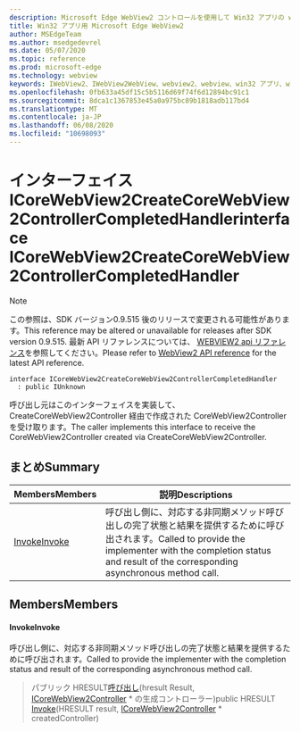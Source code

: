 ```yaml
---
description: Microsoft Edge WebView2 コントロールを使用して Win32 アプリの web コンテンツをホストする
title: Win32 アプリ用 Microsoft Edge WebView2
author: MSEdgeTeam
ms.author: msedgedevrel
ms.date: 05/07/2020
ms.topic: reference
ms.prod: microsoft-edge
ms.technology: webview
keywords: IWebView2、IWebView2WebView、webview2、webview、win32 アプリ、win32、edge、ICoreWebView2、ICoreWebView2Controller、browser control、edge html
ms.openlocfilehash: 0fb633a45df15c5b5116d69f74f6d12894bc91c1
ms.sourcegitcommit: 8dca1c1367853e45a0a975bc89b1818adb117bd4
ms.translationtype: MT
ms.contentlocale: ja-JP
ms.lasthandoff: 06/08/2020
ms.locfileid: "10698093"
---
```

# <span data-ttu-id="4c438-104">インターフェイス ICoreWebView2CreateCoreWebView2ControllerCompletedHandler</span><span class="sxs-lookup"><span data-stu-id="4c438-104">interface ICoreWebView2CreateCoreWebView2ControllerCompletedHandler</span></span> 

> [!NOTE]
> <span data-ttu-id="4c438-105">この参照は、SDK バージョン0.9.515 後のリリースで変更される可能性があります。</span><span class="sxs-lookup"><span data-stu-id="4c438-105">This reference may be altered or unavailable for releases after SDK version 0.9.515.</span></span> <span data-ttu-id="4c438-106">最新 API リファレンスについては、 [WEBVIEW2 api リファレンス](../../../webview2-api-reference.md)を参照してください。</span><span class="sxs-lookup"><span data-stu-id="4c438-106">Please refer to [WebView2 API reference](../../../webview2-api-reference.md) for the latest API reference.</span></span>

```
interface ICoreWebView2CreateCoreWebView2ControllerCompletedHandler
  : public IUnknown
```

<span data-ttu-id="4c438-107">呼び出し元はこのインターフェイスを実装して、CreateCoreWebView2Controller 経由で作成された CoreWebView2Controller を受け取ります。</span><span class="sxs-lookup"><span data-stu-id="4c438-107">The caller implements this interface to receive the CoreWebView2Controller created via CreateCoreWebView2Controller.</span></span>

## <span data-ttu-id="4c438-108">まとめ</span><span class="sxs-lookup"><span data-stu-id="4c438-108">Summary</span></span>

 <span data-ttu-id="4c438-109">Members</span><span class="sxs-lookup"><span data-stu-id="4c438-109">Members</span></span>                        | <span data-ttu-id="4c438-110">説明</span><span class="sxs-lookup"><span data-stu-id="4c438-110">Descriptions</span></span>
--------------------------------|---------------------------------------------
[<span data-ttu-id="4c438-111">Invoke</span><span class="sxs-lookup"><span data-stu-id="4c438-111">Invoke</span></span>](#invoke) | <span data-ttu-id="4c438-112">呼び出し側に、対応する非同期メソッド呼び出しの完了状態と結果を提供するために呼び出されます。</span><span class="sxs-lookup"><span data-stu-id="4c438-112">Called to provide the implementer with the completion status and result of the corresponding asynchronous method call.</span></span>

## <span data-ttu-id="4c438-113">Members</span><span class="sxs-lookup"><span data-stu-id="4c438-113">Members</span></span>

#### <span data-ttu-id="4c438-114">Invoke</span><span class="sxs-lookup"><span data-stu-id="4c438-114">Invoke</span></span> 

<span data-ttu-id="4c438-115">呼び出し側に、対応する非同期メソッド呼び出しの完了状態と結果を提供するために呼び出されます。</span><span class="sxs-lookup"><span data-stu-id="4c438-115">Called to provide the implementer with the completion status and result of the corresponding asynchronous method call.</span></span>

> <span data-ttu-id="4c438-116">パブリック HRESULT[呼び出し](#invoke)(hresult Result, [ICoreWebView2Controller](icorewebview2controller.md) \* の生成コントローラー)</span><span class="sxs-lookup"><span data-stu-id="4c438-116">public HRESULT [Invoke](#invoke)(HRESULT result, [ICoreWebView2Controller](icorewebview2controller.md) \* createdController)</span></span>

